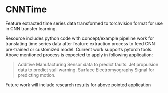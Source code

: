 # CNNTime
Feature extracted time series data transformed to torchvision format for use in CNN transfer learning. 

Resource includes python code with concept/example pipeline work for translating time series data after feature extraction process to feed CNN pre-trained or customized model. Current work supports pytorch tools. Above mentioned process is expected to apply in following application:

> Additive Manufacturing Sensor data to predict faults.
> Jet propulsion data to predict stall warning.
> Surface Electromyography Signal for predicting motion.

Future work will include research results for above pointed application
